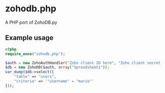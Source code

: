 # zohodb.php
A PHP port of ZohoDB.py

## Example usage
```php
<?php
require_once("zohodb.php");

$auth = new ZohoAuthHandler("Zoho client ID here", "Zoho client secret here");
$db = new ZohoDB($auth, array("Spreadsheet1"));
var_dump($db->select([
    "table" => "users",
    "criteria" => '"username" = "mario"'
]));
```

